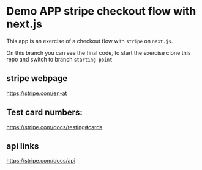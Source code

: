 # Demo APP stripe checkout flow with next.js

This app is an exercise of a checkout flow with `stripe` on `next.js`.

On this branch you can see the final code, to start the exercise clone this repo and switch to branch `starting-point`

## stripe webpage

https://stripe.com/en-at

## Test card numbers:

https://stripe.com/docs/testing#cards

## api links

https://stripe.com/docs/api
